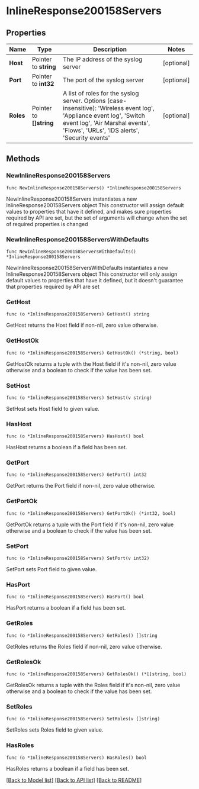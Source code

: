 # InlineResponse200158Servers

## Properties

Name | Type | Description | Notes
------------ | ------------- | ------------- | -------------
**Host** | Pointer to **string** | The IP address of the syslog server | [optional] 
**Port** | Pointer to **int32** | The port of the syslog server | [optional] 
**Roles** | Pointer to **[]string** | A list of roles for the syslog server. Options (case-insensitive): &#39;Wireless event log&#39;, &#39;Appliance event log&#39;, &#39;Switch event log&#39;, &#39;Air Marshal events&#39;, &#39;Flows&#39;, &#39;URLs&#39;, &#39;IDS alerts&#39;, &#39;Security events&#39; | [optional] 

## Methods

### NewInlineResponse200158Servers

`func NewInlineResponse200158Servers() *InlineResponse200158Servers`

NewInlineResponse200158Servers instantiates a new InlineResponse200158Servers object
This constructor will assign default values to properties that have it defined,
and makes sure properties required by API are set, but the set of arguments
will change when the set of required properties is changed

### NewInlineResponse200158ServersWithDefaults

`func NewInlineResponse200158ServersWithDefaults() *InlineResponse200158Servers`

NewInlineResponse200158ServersWithDefaults instantiates a new InlineResponse200158Servers object
This constructor will only assign default values to properties that have it defined,
but it doesn't guarantee that properties required by API are set

### GetHost

`func (o *InlineResponse200158Servers) GetHost() string`

GetHost returns the Host field if non-nil, zero value otherwise.

### GetHostOk

`func (o *InlineResponse200158Servers) GetHostOk() (*string, bool)`

GetHostOk returns a tuple with the Host field if it's non-nil, zero value otherwise
and a boolean to check if the value has been set.

### SetHost

`func (o *InlineResponse200158Servers) SetHost(v string)`

SetHost sets Host field to given value.

### HasHost

`func (o *InlineResponse200158Servers) HasHost() bool`

HasHost returns a boolean if a field has been set.

### GetPort

`func (o *InlineResponse200158Servers) GetPort() int32`

GetPort returns the Port field if non-nil, zero value otherwise.

### GetPortOk

`func (o *InlineResponse200158Servers) GetPortOk() (*int32, bool)`

GetPortOk returns a tuple with the Port field if it's non-nil, zero value otherwise
and a boolean to check if the value has been set.

### SetPort

`func (o *InlineResponse200158Servers) SetPort(v int32)`

SetPort sets Port field to given value.

### HasPort

`func (o *InlineResponse200158Servers) HasPort() bool`

HasPort returns a boolean if a field has been set.

### GetRoles

`func (o *InlineResponse200158Servers) GetRoles() []string`

GetRoles returns the Roles field if non-nil, zero value otherwise.

### GetRolesOk

`func (o *InlineResponse200158Servers) GetRolesOk() (*[]string, bool)`

GetRolesOk returns a tuple with the Roles field if it's non-nil, zero value otherwise
and a boolean to check if the value has been set.

### SetRoles

`func (o *InlineResponse200158Servers) SetRoles(v []string)`

SetRoles sets Roles field to given value.

### HasRoles

`func (o *InlineResponse200158Servers) HasRoles() bool`

HasRoles returns a boolean if a field has been set.


[[Back to Model list]](../README.md#documentation-for-models) [[Back to API list]](../README.md#documentation-for-api-endpoints) [[Back to README]](../README.md)


